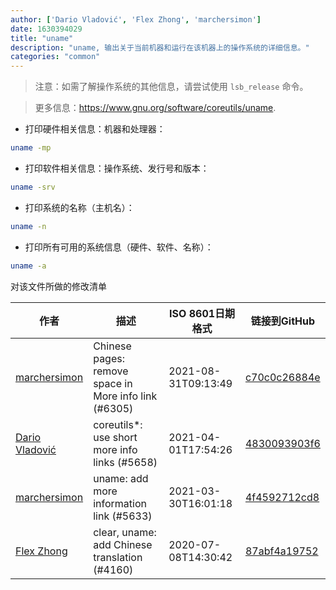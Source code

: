 ```yaml
---
author: ['Dario Vladović', 'Flex Zhong', 'marchersimon']
date: 1630394029
title: "uname"
description: "uname, 输出关于当前机器和运行在该机器上的操作系统的详细信息。"
categories: "common"
---
```

> 注意：如需了解操作系统的其他信息，请尝试使用 `lsb_release` 命令。

> 更多信息：<https://www.gnu.org/software/coreutils/uname>.

- 打印硬件相关信息：机器和处理器：

```bash
uname -mp
```

- 打印软件相关信息：操作系统、发行号和版本：

```bash
uname -srv
```

- 打印系统的名称（主机名）：

```bash
uname -n
```

- 打印所有可用的系统信息（硬件、软件、名称）：

```bash
uname -a
```
对该文件所做的修改清单


作者 | 描述 | ISO 8601日期格式 | 链接到GitHub
------|-----|-----|-----
[marchersimon](mailto:50295997+marchersimon@users.noreply.github.com) | Chinese pages: remove space in More info link (#6305) | 2021-08-31T09:13:49 | [c70c0c26884e](https://github.com/tldr-pages/tldr/commit/c70c0c26884ee74fabb640cd842d1e4c72d9df4b)
[Dario Vladović](mailto:d.vladimyr@gmail.com) | coreutils*: use short more info links (#5658) | 2021-04-01T17:54:26 | [4830093903f6](https://github.com/tldr-pages/tldr/commit/4830093903f66ccf3ebbc2ecf477286e45edac59)
[marchersimon](mailto:50295997+marchersimon@users.noreply.github.com) | uname: add more information link (#5633) | 2021-03-30T16:01:18 | [4f4592712cd8](https://github.com/tldr-pages/tldr/commit/4f4592712cd8655a7994d9d8d230c468b7bc8a38)
[Flex Zhong](mailto:chungzh07@gmail.com) | clear, uname: add Chinese translation (#4160) | 2020-07-08T14:30:42 | [87abf4a19752](https://github.com/tldr-pages/tldr/commit/87abf4a1975275339c226a34b3f857af2d9e0e57)

